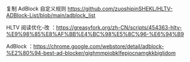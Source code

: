 复制 AdBlock 自定义规则  https://github.com/zuoshipinSHEKL/HLTV-ADBlock-List/blob/main/adblock_list

HLTV 阅读优化-改 ：https://greasyfork.org/zh-CN/scripts/454363-hltv-%E9%98%85%E8%AF%BB%E4%BC%98%E5%8C%96-%E6%94%B9


AdBlock ：https://chrome.google.com/webstore/detail/adblock-%E2%80%94-best-ad-blocker/gighmmpiobklfepjocnamgkkbiglidom
